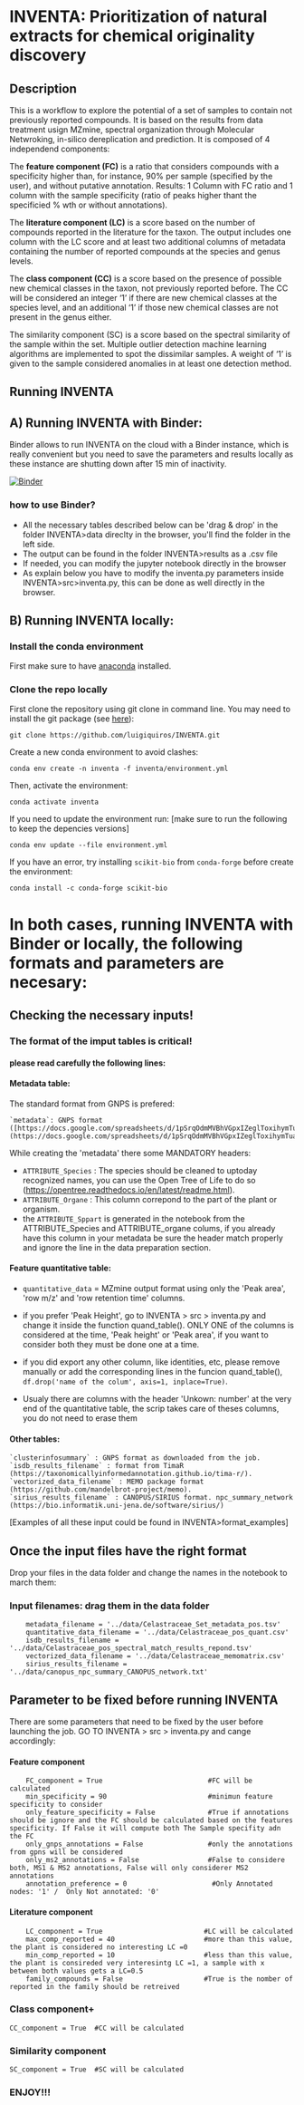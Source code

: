 # INVENTA: Prioritization of natural extracts for chemical originality discovery


## Description 

This is a workflow to explore the potential of a set of samples to contain not previously reported compounds. It is based on the results from data treatment usign MZmine, spectral organization through Molecular Netwroking, in-silico dereplication and prediction. 
It is composed of 4 independend components: 

The **feature component (FC)** is a ratio that considers compounds with a specificity higher than, for instance, 90% per sample (specified by the user), and without putative annotation. Results: 1 Column with  FC ratio and 1 column with the sample specificity (ratio of peaks higher thant the specificied % wth or without annotations).

The **literature component (LC)** is a score based on the number of compounds reported in the literature for the taxon. The output includes one column with the LC score and at least two additional columns of metadata containing the number of reported compounds at the species and genus levels. 

The **class component (CC)** is a score based on the presence of possible new chemical classes in the taxon, not previously reported before. The CC will be considered an integer ‘1’ if there are new chemical classes at the species level, and an additional ‘1’ if those new chemical classes are not present in the genus either.

The similarity component (SC) is a score based on the spectral similarity of the sample within the set. Multiple outlier detection machine learning algorithms are implemented to spot the dissimilar samples. A weight of ‘1’ is given to the sample considered anomalies in at least one detection method.

## Running INVENTA 

## A) Running INVENTA with Binder:

Binder allows to run INVENTA on the cloud with a Binder instance, which is really convenient but you need to save the parameters and results locally as these instance are shutting down after 15 min of inactivity.

[![Binder](https://mybinder.org/badge_logo.svg)](https://mybinder.org/v2/gh/luigiquiros/INVENTA/main?labpath=/home/jovyan/notebooks%2INVENTA_v7.ipynb)

### how to use Binder?

- All the necessary tables described below can be 'drag & drop' in the folder INVENTA>data direclty in the browser, you'll find the folder in the left side.
- The output can be found in the folder INVENTA>results as a .csv file
- If needed, you can modify the jupyter notebook directly in the browser
- As explain below you have to modify the inventa.py parameters inside INVENTA>src>inventa.py, this can be done as well directly in the browser.

## B) Running INVENTA locally:

### Install the conda environment

First make sure to have [anaconda](https://www.anaconda.com/products/individual) installed.

### Clone the repo locally

First clone the repository using git clone in command line. You may need to install the git package (see [here](https://www.atlassian.com/git/tutorials/install-git)):
```
git clone https://github.com/luigiquiros/INVENTA.git
```

Create a new conda environment to avoid clashes:
```
conda env create -n inventa -f inventa/environment.yml
```

Then, activate the environment: 
```
conda activate inventa
```

If you need to update the environment run: 
[make sure to run the following to keep the depencies versions]
```
conda env update --file environment.yml
```

If you have an error, try installing `scikit-bio` from `conda-forge` before create the environment:
```
conda install -c conda-forge scikit-bio
```

# In both cases, running INVENTA with Binder or locally, the following formats and parameters are necesary:

## Checking the necessary inputs! 
### The format of the imput tables is critical!
#### please read carefully the following lines:
#### Metadata table:
The standard format from GNPS is prefered:

    `metadata`: GNPS format ([https://docs.google.com/spreadsheets/d/1pSrqOdmMVBhVGpxIZeglToxihymTuaR4_sqTbLBlgOA/edit#gid=0](https://docs.google.com/spreadsheets/d/1pSrqOdmMVBhVGpxIZeglToxihymTuaR4_sqTbLBlgOA/edit#gid=0)).

While creating the 'metadata' there some MANDATORY headers:
- `ATTRIBUTE_Species` : The species should be cleaned to uptoday recognized names, you can use the Open Tree of Life to do so (https://opentree.readthedocs.io/en/latest/readme.html).
- `ATTRIBUTE_Organe`  : This column correpond to the part of the plant or organism.
- the `ATTRIBUTE_Sppart` is generated in the notebook from the ATTRIBUTE_Species and ATTRIBUTE_organe colums, if you already have this column in your metadata be sure the header match properly and ignore the line in the data preparation section. 

#### Feature quantitative table:

- `quantitative_data` = MZmine output format using only the 'Peak area', 'row m/z' and 'row retention time' columns.  

- if you prefer 'Peak Height', go to INVENTA > src > inventa.py and change it inside the function quand_table(). ONLY ONE of the columns is considered at the time, 'Peak height' or 'Peak area', if you want to consider both they must be done one at a time.  

- if you did export any other column, like identities, etc,  please remove manually or add the corresponding lines in the funcion quand_table(), `df.drop('name of the colum', axis=1, inplace=True)`.
- Usualy there are columns with the header 'Unkown: number' at the very end of the quantitative table, the scrip takes care of theses columns, you do not need to erase them

#### Other tables:

    `clusterinfosummary` : GNPS format as downloaded from the job.
    `isdb_results_filename` : format from TimaR (https://taxonomicallyinformedannotation.github.io/tima-r/).
    `vectorized_data_filename` : MEMO package format (https://github.com/mandelbrot-project/memo).
    `sirius_results_filename` : CANOPUS/SIRIUS format. npc_summary_network (https://bio.informatik.uni-jena.de/software/sirius/)

[Examples of all these input could be found in INVENTA>format_examples]
## Once the input files have the right format 

Drop your files in the data folder and change the names in the notebook to march them:

### Input filenames: drag them in the data folder
```
    metadata_filename = '../data/Celastraceae_Set_metadata_pos.tsv'
    quantitative_data_filename = '../data/Celastraceae_pos_quant.csv'
    isdb_results_filename = '../data/Celastraceae_pos_spectral_match_results_repond.tsv'
    vectorized_data_filename = '../data/Celastraceae_memomatrix.csv'
    sirius_results_filename = '../data/canopus_npc_summary_CANOPUS_network.txt'
```

## Parameter to be fixed before running INVENTA

There are some parameters that need to be fixed by the user before launching the job. 
GO TO INVENTA > src > inventa.py and cange accordingly: 
#### Feature component

        FC_component = True                          #FC will be calculated
        min_specificity = 90                         #minimun feature specificity to consider
        only_feature_specificity = False             #True if annotations should be ignore and the FC should be calculated based on the features specificity. If False it will compute both The Sample specifity adn the FC
        only_gnps_annotations = False                #only the annotations from gpns will be considered 
        only_ms2_annotations = False                 #False to considere both, MS1 & MS2 annotations, False will only considerer MS2 annotations
        annotation_preference = 0                     #Only Annotated nodes: '1' /  Only Not annotated: '0'

#### Literature component 

        LC_component = True                         #LC will be calculated
        max_comp_reported = 40                      #more than this value, the plant is considered no interesting LC =0
        min_comp_reported = 10                      #less than this value, the plant is consireded very interesintg LC =1, a sample with x between both values gets a LC=0.5
        family_compounds = False                    #True is the nomber of reported in the family should be retreived

### Class component+
`CC_component = True  #CC will be calculated`

### Similarity component
`SC_component = True  #SC will be calculated`


### ENJOY!!! 
